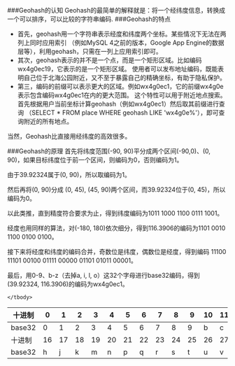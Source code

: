 ###Geohash的认知
Geohash的最简单的解释就是：将一个经纬度信息，转换成一个可以排序，可以比较的字符串编码.
###Geohash的特点
- 首先，geohash用一个字符串表示经度和纬度两个坐标。某些情况下无法在两列上同时应用索引 （例如MySQL 4之前的版本，Google App Engine的数据层等），利用geohash，只需在一列上应用索引即可。
- 其次，geohash表示的并不是一个点，而是一个矩形区域。比如编码wx4g0ec19，它表示的是一个矩形区域。 使用者可以发布地址编码，既能表明自己位于北海公园附近，又不至于暴露自己的精确坐标，有助于隐私保护。
- 第三，编码的前缀可以表示更大的区域。例如wx4g0ec1，它的前缀wx4g0e表示包含编码wx4g0ec1在内的更大范围。 这个特性可以用于附近地点搜索。首先根据用户当前坐标计算geohash（例如wx4g0ec1）然后取其前缀进行查询 （SELECT * FROM place WHERE geohash LIKE 'wx4g0e%'），即可查询附近的所有地点。

当然，Geohash比直接用经纬度的高效很多。

###Geohash的原理
首先将纬度范围(-90, 90)平分成两个区间(-90,0)、(0, 90)，如果目标纬度位于前一个区间，则编码为0，否则编码为1。

由于39.92324属于(0, 90)，所以取编码为1。

然后再将(0, 90)分成 (0, 45), (45, 90)两个区间，而39.92324位于(0, 45)，所以编码为0。

以此类推，直到精度符合要求为止，得到纬度编码为1011 1000 1100 0111 1001。

经度也用同样的算法，对(-180, 180)依次细分，得到116.3906的编码为1101 0010 1100 0100 0100。

接下来将经度和纬度的编码合并，奇数位是纬度，偶数位是经度，得到编码 11100 11101 00100 01111 00000 01101 01011 00001。

最后，用0-9、b-z（去掉a, i, l, o）这32个字母进行base32编码，得到(39.92324, 116.3906)的编码为wx4g0ec1。
<table>
	<thead>
		<tr><th>十进制</th><th>0</th><th>1</th><th>2</th><th>3</th><th>4</th><th>5</th><th>6</th><th>7</th><th>8</th><th>9</th><th>10</th><th>11</th><th>12</th><th>13</th><th>14</th><th>15</th></tr>
	</thead>
	<tbody>
		<tr><td>base32</td><td>0</td><td>1</td><td>2</td><td>3</td><td>4</td><td>5</td><td>6</td><td>7</td><td>8</td><td>9</td><td>b</td><td>c</td><td>d</td><td>e</td><td>f</td><td>g</td></tr>
		<tr><td>十进制</td><td>16</td><td>17</td><td>18</td><td>19</td><td>20</td><td>21</td><td>22</td><td>23</td><td>24</td><td>25</td><td>26</td><td>27</td><td>28</td><td>29</td><td>30</td><td>31</td></tr>
		<tr><td>base32</td><td>h</td><td>j</td><td>k</td><td>m</td><td>n</td><td>p</td><td>q</td><td>r</td><td>s</td><td>t</td><td>u</td><td>v</td><td>w</td><td>x</td><td>y</td><td>z</td></tr>
	
	</tbody>
</table>


